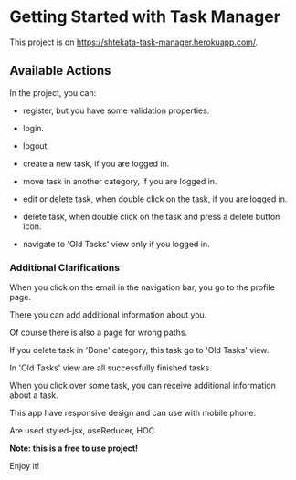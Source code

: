 # Getting Started with Task Manager

This project is on https://shtekata-task-manager.herokuapp.com/.

## Available Actions

In the project, you can:

- register, but you have some validation properties.

- login.

- logout.

- create a new task, if you are logged in.

- move task in another category, if you are logged in.

- edit or delete task, when double click on the task, if you are logged in.

- delete task, when double click on the task and press a delete button icon.

- navigate to 'Old Tasks' view only if you logged in.

### Additional Clarifications

When you click on the email in the navigation bar, you go to the profile page.

There you can add additional information about you.

Оf course there is also a page for wrong paths.

If you delete task in 'Done' category, this task go to 'Old Tasks' view.

In 'Old Tasks' view are all successfully finished tasks.

When you click over some task, you can receive additional information about a task.

This app have responsive design and can use with mobile phone.

Are used styled-jsx, useReducer, HOC

**Note: this is a free to use project!**

Enjoy it!

